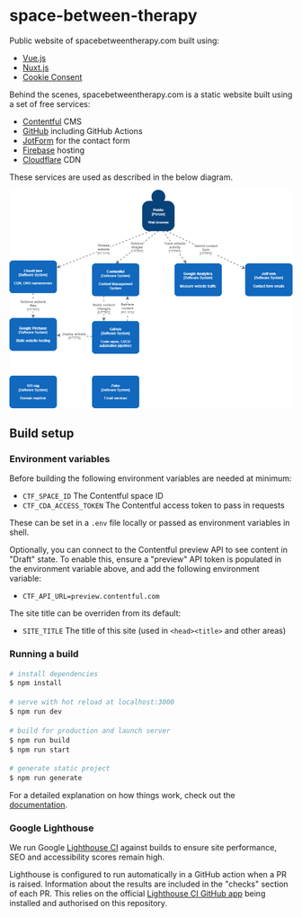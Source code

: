 # space-between-therapy

Public website of spacebetweentherapy.com built using:
- [Vue.js](https://vuejs.org/)
- [Nuxt.js](https://nuxtjs.org/)
- [Cookie Consent](https://github.com/orestbida/cookieconsent)

Behind the scenes, spacebetweentherapy.com is a static website built using a set of free services:

- [Contentful](https://www.contentful.com/) CMS
- [GitHub](https://github.com/) including GitHub Actions
- [JotForm](https://www.jotform.com/) for the contact form
- [Firebase](https://firebase.google.com/) hosting
- [Cloudflare](https://www.cloudflare.com/en-gb/) CDN

These services are used as described in the below diagram.

![Architecture overview diagram](/doc/overview.png?raw=true "Architecture overview")

## Build setup

### Environment variables

Before building the following environment variables are needed at minimum:

- `CTF_SPACE_ID` The Contentful space ID
- `CTF_CDA_ACCESS_TOKEN` The Contentful access token to pass in requests

These can be set in a `.env` file locally or passed as environment variables in shell.

Optionally, you can connect to the Contentful preview API to see content in "Draft" state. To enable this, ensure a "preview" API token is populated in the environment variable above, and add the following environment variable:

- `CTF_API_URL=preview.contentful.com`

The site title can be overriden from its default:

- `SITE_TITLE` The title of this site (used in `<head><title>` and other areas)

### Running a build

```bash
# install dependencies
$ npm install

# serve with hot reload at localhost:3000
$ npm run dev

# build for production and launch server
$ npm run build
$ npm run start

# generate static project
$ npm run generate
```
For a detailed explanation on how things work, check out the [documentation](https://nuxtjs.org).

### Google Lighthouse

We run Google [Lighthouse CI](https://github.com/GoogleChrome/lighthouse-ci) against builds to ensure site performance, SEO and accessibility scores remain high.

Lighthouse is configured to run automatically in a GitHub action when a PR is raised. Information about the results are included in the "checks" section of each PR. This relies on the official [Lighthouse CI GitHub app](https://github.com/apps/lighthouse-ci) being installed and authorised on this repository.